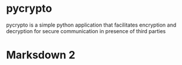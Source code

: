 # pycrypto
pycrypto is a simple python application that facilitates encryption and decryption
for secure communication in presence of third parties

# Marksdown 2
